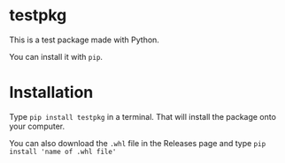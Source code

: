 # testpkg

This is a test package made with Python.

You can install it with `pip`.

# Installation

Type `pip install testpkg` in a terminal. That will install the package onto your computer.

You can also download the `.whl` file in the Releases page and type `pip install 'name of .whl file'`